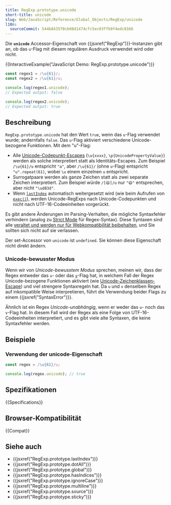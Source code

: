 ```yaml
---
title: RegExp.prototype.unicode
short-title: unicode
slug: Web/JavaScript/Reference/Global_Objects/RegExp/unicode
l10n:
  sourceCommit: 544b843570cb08d1474cfc5ec03ffb9f4edc0166
---
```


Die **`unicode`** Accessor-Eigenschaft von {{jsxref("RegExp")}}-Instanzen gibt an, ob das `u`-Flag mit diesem regulären Ausdruck verwendet wird oder nicht.

{{InteractiveExample("JavaScript Demo: RegExp.prototype.unicode")}}

```js interactive-example
const regex1 = /\u{61}/;
const regex2 = /\u{61}/u;

console.log(regex1.unicode);
// Expected output: false

console.log(regex2.unicode);
// Expected output: true
```

## Beschreibung

`RegExp.prototype.unicode` hat den Wert `true`, wenn das `u`-Flag verwendet wurde; andernfalls `false`. Das `u`-Flag aktiviert verschiedene Unicode-bezogene Funktionen. Mit dem "u"-Flag:

- Alle [Unicode-Codepunkt-Escapes](/de/docs/Web/JavaScript/Reference/Regular_expressions/Unicode_character_class_escape) (`\u{xxxx}`, `\p{UnicodePropertyValue}`) werden als solche interpretiert statt als Identitäts-Escapes. Zum Beispiel `/\u{61}/u` entspricht `"a"`, aber `/\u{61}/` (ohne `u`-Flag) entspricht `"u".repeat(61)`, wobei `\u` einem einzelnen `u` entspricht.
- Surrogatpaare werden als ganze Zeichen statt als zwei separate Zeichen interpretiert. Zum Beispiel würde `/[😄]/u` nur `"😄"` entsprechen, aber nicht `"\ud83d"`.
- Wenn [`lastIndex`](/de/docs/Web/JavaScript/Reference/Global_Objects/RegExp/lastIndex) automatisch weitergesetzt wird (wie beim Aufrufen von [`exec()`](/de/docs/Web/JavaScript/Reference/Global_Objects/RegExp/exec)), werden Unicode-RegExps nach Unicode-Codepunkten und nicht nach UTF-16-Codeeinheiten vorgerückt.

Es gibt andere Änderungen im Parsing-Verhalten, die mögliche Syntaxfehler verhindern (analog zu [Strict Mode](/de/docs/Web/JavaScript/Reference/Strict_mode) für Regex-Syntax). Diese Syntaxen sind alle [veraltet und werden nur für Webkompatibilität beibehalten](/de/docs/Web/JavaScript/Reference/Deprecated_and_obsolete_features#regexp), und Sie sollten sich nicht auf sie verlassen.

Der set-Accessor von `unicode` ist `undefined`. Sie können diese Eigenschaft nicht direkt ändern.

### Unicode-bewusster Modus

Wenn wir von _Unicode-bewusstem Modus_ sprechen, meinen wir, dass der Regex entweder das `u`- oder das [`v`](/de/docs/Web/JavaScript/Reference/Global_Objects/RegExp/unicodeSets)-Flag hat, in welchem Fall der Regex Unicode-bezogene Funktionen aktiviert (wie [Unicode-Zeichenklassen-Escape](/de/docs/Web/JavaScript/Reference/Regular_expressions/Unicode_character_class_escape)) und viel strengere Syntaxregeln hat. Da `u` und `v` denselben Regex auf inkompatible Weise interpretieren, führt die Verwendung beider Flags zu einem {{jsxref("SyntaxError")}}.

Ähnlich ist ein Regex _Unicode-unabhängig_, wenn er weder das `u`- noch das `v`-Flag hat. In diesem Fall wird der Regex als eine Folge von UTF-16-Codeeinheiten interpretiert, und es gibt viele alte Syntaxen, die keine Syntaxfehler werden.

## Beispiele

### Verwendung der unicode-Eigenschaft

```js
const regex = /\u{61}/u;

console.log(regex.unicode); // true
```

## Spezifikationen

{{Specifications}}

## Browser-Kompatibilität

{{Compat}}

## Siehe auch

- {{jsxref("RegExp.prototype.lastIndex")}}
- {{jsxref("RegExp.prototype.dotAll")}}
- {{jsxref("RegExp.prototype.global")}}
- {{jsxref("RegExp.prototype.hasIndices")}}
- {{jsxref("RegExp.prototype.ignoreCase")}}
- {{jsxref("RegExp.prototype.multiline")}}
- {{jsxref("RegExp.prototype.source")}}
- {{jsxref("RegExp.prototype.sticky")}}
